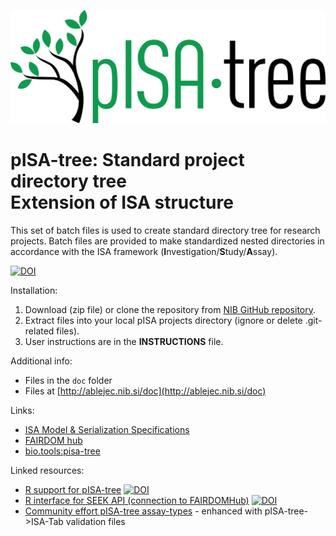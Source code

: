 ![image](PISATREE.png)

# pISA-tree: Standard project directory tree<br/>Extension of ISA structure


This set of batch files is used to create standard directory tree for research projects.
Batch files are provided to make standardized nested directories in accordance with the ISA framework (**I**nvestigation/**S**tudy/**A**ssay).

[![DOI](https://zenodo.org/badge/DOI/10.5281/zenodo.6602088.svg)](https://doi.org/10.5281/zenodo.6602088)

Installation:

1. Download (zip file) or clone the repository from [NIB GitHub repository](https://github.com/NIB-SI/pISA/archive/projects.zip).
2. Extract files into your local pISA projects directory (ignore or delete .git-related files).
3. User instructions are in the **INSTRUCTIONS** file.

Additional info:  
* Files in the `doc` folder  
* Files at [http://ablejec.nib.si/doc](http://ablejec.nib.si/doc)  

Links:  
* [ISA Model & Serialization   Specifications](https://isa-tools.org/format/specification.html)
* [FAIRDOM hub](https://seek.sysmo-db.org/)  
* [bio.tools:pisa-tree](https://bio.tools/pisa-tree)


Linked resources:
* [R support for pISA-tree](https://github.com/NIB-SI/pisar) [![DOI](https://zenodo.org/badge/DOI/10.5281/zenodo.5721249.svg)](https://doi.org/10.5281/zenodo.5721249)
* [R interface for SEEK API (connection to FAIRDOMHub)](https://github.com/NIB-SI/seekr) [![DOI](https://zenodo.org/badge/DOI/10.5281/zenodo.5710285.svg)](https://doi.org/10.5281/zenodo.5710285)
* [Community effort pISA-tree assay-types](https://github.com/NIB-SI/pISA-tree-assay-types) - enhanced with pISA-tree->ISA-Tab validation files
